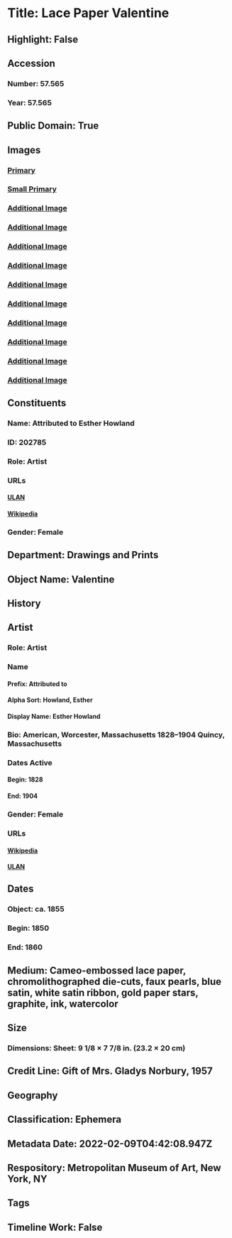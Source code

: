 # Title: Lace Paper Valentine
## Highlight: False
## Accession
### Number: 57.565
### Year: 57.565
## Public Domain: True
## Images
### [Primary](https://images.metmuseum.org/CRDImages/dp/original/DP-14967-005.jpg)
### [Small Primary](https://images.metmuseum.org/CRDImages/dp/web-large/DP-14967-005.jpg)
### [Additional Image](https://images.metmuseum.org/CRDImages/dp/original/DP-14967-006.jpg)
### [Additional Image](https://images.metmuseum.org/CRDImages/dp/original/DP-14967-007.jpg)
### [Additional Image](https://images.metmuseum.org/CRDImages/dp/original/DP-14967-008.jpg)
### [Additional Image](https://images.metmuseum.org/CRDImages/dp/original/DP-14967-009.jpg)
### [Additional Image](https://images.metmuseum.org/CRDImages/dp/original/DP-14967-010.jpg)
### [Additional Image](https://images.metmuseum.org/CRDImages/dp/original/DP-14967-011.jpg)
### [Additional Image](https://images.metmuseum.org/CRDImages/dp/original/DP-14967-001.jpg)
### [Additional Image](https://images.metmuseum.org/CRDImages/dp/original/DP-14967-002.jpg)
### [Additional Image](https://images.metmuseum.org/CRDImages/dp/original/DP-14967-003.jpg)
### [Additional Image](https://images.metmuseum.org/CRDImages/dp/original/DP-14967-004.jpg)
## Constituents
### Name: Attributed to Esther Howland
### ID: 202785
### Role: Artist
### URLs
#### [ULAN](http://vocab.getty.edu/page/ulan/500524664)
#### [Wikipedia](https://www.wikidata.org/wiki/Q5401203)
### Gender: Female
## Department: Drawings and Prints
## Object Name: Valentine
## History
## Artist
### Role: Artist
### Name
#### Prefix: Attributed to
#### Alpha Sort: Howland, Esther
#### Display Name: Esther Howland
### Bio: American, Worcester, Massachusetts 1828–1904 Quincy, Massachusetts
### Dates Active
#### Begin: 1828
#### End: 1904
### Gender: Female
### URLs
#### [Wikipedia](https://www.wikidata.org/wiki/Q5401203)
#### [ULAN](http://vocab.getty.edu/page/ulan/500524664)
## Dates
### Object: ca. 1855
### Begin: 1850
### End: 1860
## Medium: Cameo-embossed lace paper, chromolithographed die-cuts, faux pearls, blue satin, white satin ribbon, gold paper stars, graphite, ink, watercolor
## Size
### Dimensions: Sheet: 9 1/8 × 7 7/8 in. (23.2 × 20 cm)
## Credit Line: Gift of Mrs. Gladys Norbury, 1957
## Geography
## Classification: Ephemera
## Metadata Date: 2022-02-09T04:42:08.947Z
## Respository: Metropolitan Museum of Art, New York, NY
## Tags
## Timeline Work: False